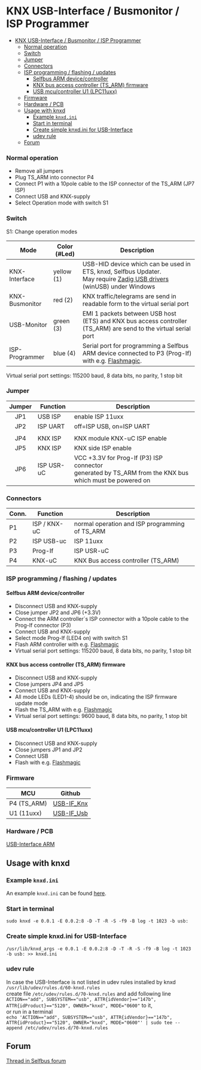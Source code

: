 # KNX USB-Interface / Busmonitor / ISP Programmer

<!-- TOC -->
* [KNX USB-Interface / Busmonitor / ISP Programmer](#knx-usb-interface--busmonitor--isp-programmer)
    * [Normal operation](#normal-operation)
    * [Switch](#switch)
    * [Jumper](#jumper)
    * [Connectors](#connectors)
    * [ISP programming / flashing / updates](#isp-programming--flashing--updates)
      * [Selfbus ARM device/controller](#selfbus-arm-devicecontroller)
      * [KNX bus access controller (TS_ARM) firmware](#knx-bus-access-controller-ts_arm-firmware)
      * [USB mcu/controller U1 (LPC11uxx)](#usb-mcucontroller-u1-lpc11uxx)
    * [Firmware](#firmware)
    * [Hardware / PCB](#hardware--pcb)
  * [Usage with knxd](#usage-with-knxd)
    * [Example `knxd.ini`](#example-knxdini)
    * [Start in terminal](#start-in-terminal)
    * [Create simple knxd.ini for USB-Interface](#create-simple-knxdini-for-usb-interface)
    * [udev rule](#udev-rule)
  * [Forum](#forum)
<!-- TOC -->

### Normal operation
- Remove all jumpers
- Plug TS_ARM into connector P4
- Connect P1 with a 10pole cable to the ISP connector of the TS_ARM (JP7 ISP)
- Connect USB and KNX-supply
- Select Operation mode with switch S1

### Switch
S1: Change operation modes

| Mode           | Color (#Led) | Description                                                                                                                                       |
|----------------|--------------|---------------------------------------------------------------------------------------------------------------------------------------------------|
| KNX-Interface  | yellow (1)   | USB-HID device which can be used in ETS, knxd, Selfbus Updater.<br>May require [Zadig USB drivers](https://zadig.akeo.ie/) (winUSB) under Windows |
| KNX-Busmonitor | red (2)      | KNX traffic/telegrams are send in readable form to the virtual serial port                                                                        |
| USB-Monitor    | green (3)    | EMI 1 packets between USB host (ETS) and KNX bus access controller (TS_ARM) are send to the virtual serial port                                   |
| ISP-Programmer | blue (4)     | Serial port for programming a Selfbus ARM device connected to P3 (Prog-If) with e.g. [Flashmagic](https://www.flashmagictool.com/).               |

Virtual serial port settings: 115200 baud, 8 data bits, no parity, 1 stop bit

### Jumper

| Jumper | Function   | Description                                                                                               |
|:------:|------------|-----------------------------------------------------------------------------------------------------------|
|  JP1   | USB ISP    | enable ISP 11uxx                                                                                          |
|  JP2   | ISP UART   | off=ISP USB, on=ISP UART                                                                                  |
|        |            |                                                                                                           |
|  JP4   | KNX ISP    | KNX module KNX-uC ISP enable                                                                              |
|  JP5   | KNX ISP    | KNX side ISP enable                                                                                       |
|  JP6   | ISP USR-uC | VCC +3.3V for Prog-If (P3) ISP connector<br>generated by TS_ARM from the KNX bus which must be powered on |

### Connectors

| Conn. | Function     | Description                                    |
|-------|--------------|------------------------------------------------|
| P1    | ISP / KNX-uC | normal operation and ISP programming of TS_ARM |
| P2    | ISP USB-uc   | ISP 11uxx                                      |
| P3    | Prog-If      | ISP USR-uC                                     |
| P4    | KNX-uC       | KNX Bus access controller (TS_ARM)             |

### ISP programming / flashing / updates

#### Selfbus ARM device/controller
- Disconnect USB and KNX-supply
- Close jumper JP2 and JP6 (+3.3V)
- Connect the ARM controller´s ISP connector with a 10pole cable to the Prog-If connector (P3)  
- Connect USB and KNX-supply
- Select mode Prog-If (LED4 on) with switch S1
- Flash ARM controller with e.g. [Flashmagic](https://www.flashmagictool.com)
- Virtual serial port settings: 115200 baud, 8 data bits, no parity, 1 stop bit

#### KNX bus access controller (TS_ARM) firmware
- Disconnect USB and KNX-supply
- Close jumpers JP4 and JP5
- Connect USB and KNX-supply
- All mode LEDs (LED1-4) should be on, indicating the ISP firmware update mode
- Flash the TS_ARM with e.g. [Flashmagic](https://www.flashmagictool.com)
- Virtual serial port settings: 9600 baud, 8 data bits, no parity, 1 stop bit

#### USB mcu/controller U1 (LPC11uxx)
- Disconnect USB and KNX-supply
- Close jumpers JP1 and JP2
- Connect USB
- Flash with e.g. [Flashmagic](https://www.flashmagictool.com)


### Firmware

| MCU         | Github                                                                                                        |
|-------------|---------------------------------------------------------------------------------------------------------------|
| P4 (TS_ARM) | [USB-IF_Knx](https://github.com/selfbus/software-arm-incubation/tree/main/misc/USB-Interface-bcu1/USB-IF_Knx) |
| U1 (11uxx)  | [USB-IF_Usb](https://github.com/selfbus/software-arm-incubation/tree/main/misc/USB-Interface-bcu1/USB-IF_Usb) |

### Hardware / PCB
[USB-Interface ARM](https://github.com/selfbus/hardware-merged/tree/main/misc/usb_knx_interface_lpc1115)

## Usage with knxd

### Example `knxd.ini`

An example `knxd.ini` can be found [here](doc/knxd.ini).

### Start in terminal

`sudo knxd -e 0.0.1 -E 0.0.2:8 -D -T -R -S -f9 -B log -t 1023 -b usb:`

### Create simple knxd.ini for USB-Interface
`/usr/lib/knxd_args -e 0.0.1 -E 0.0.2:8 -D -T -R -S -f9 -B log -t 1023 -b usb: >> knxd.ini`

### udev rule

In case the USB-Interface is not listed in udev rules installed by knxd `/usr/lib/udev/rules.d/60-knxd.rules`<br>
create file `/etc/udev/rules.d/70-knxd.rules` and add following line<br>
`ACTION=="add", SUBSYSTEM=="usb", ATTR{idVendor}=="147b", ATTR{idProduct}=="5120", OWNER="knxd", MODE="0600"` to it,<br>
or run in a terminal<br>
`echo 'ACTION=="add", SUBSYSTEM=="usb", ATTR{idVendor}=="147b", ATTR{idProduct}=="5120", OWNER="knxd", MODE="0600"' | sudo tee --append /etc/udev/rules.d/70-knxd.rules`

## Forum

[Thread in Selfbus forum](https://selfbus.org/forum/viewtopic.php?f=6&t=487)

